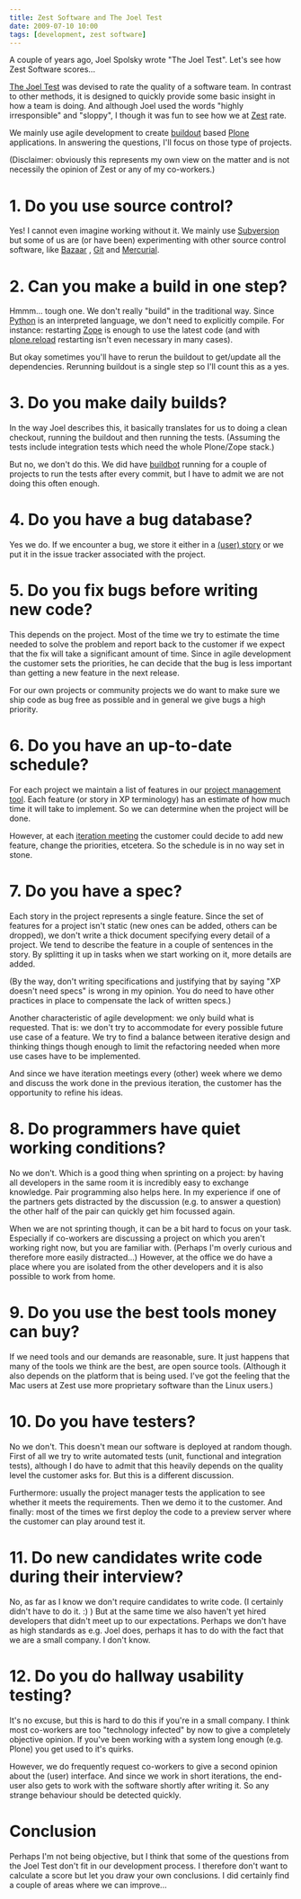 ```yaml
---
title: Zest Software and The Joel Test
date: 2009-07-10 10:00
tags: [development, zest software]
---
```


A couple of years ago, Joel Spolsky wrote "The Joel Test". Let's see
how Zest Software scores...

[The Joel Test](http://www.joelonsoftware.com/articles/fog0000000043.html)
was devised to rate the quality of a software team. In contrast to
other methods, it is designed to quickly provide some basic insight in
how a team is doing. And although Joel used the words "highly
irresponsible" and "sloppy", I though it was fun to see how we at
[Zest](http://zestsoftware.nl) rate.

We mainly use agile development to create
[buildout](http://plone.org/documentation/tutorial/buildout) based
[Plone](http://plone.org) applications. In answering the questions,
I'll focus on those type of projects.

(Disclaimer: obviously this represents my own view on the matter and
is not necessily the opinion of Zest or any of my co-workers.)

# 1. Do you use source control?

Yes! I cannot even imagine working without it. We mainly use
[Subversion](http://subversion.tigris.org/) but some of us are (or
have been) experimenting with other source control software, like
[Bazaar](http://bazaar-vcs.org/) , [Git](http://git-scm.com/) and
[Mercurial](http://mercurial.selenic.com/wiki/).

# 2. Can you make a build in one step?

Hmmm... tough one. We don't really "build" in the traditional
way. Since [Python](http://www.python.org) is an interpreted language,
we don't need to explicitly compile. For instance: restarting
[Zope](http://www.zope.org/) is enough to use the latest code (and
with [plone.reload](http://pypi.python.org/pypi/plone.reload)
restarting isn't even necessary in many cases).

But okay sometimes you'll have to rerun the buildout to get/update all
the dependencies. Rerunning buildout is a single step so I'll count
this as a yes.

# 3. Do you make daily builds?

In the way Joel describes this, it basically translates for us to
doing a clean checkout, running the buildout and then running the
tests. (Assuming the tests include integration tests which need the
whole Plone/Zope stack.)

But no, we don't do this. We did have
[buildbot](http://buildbot.net/trac) running for a couple of projects
to run the tests after every commit, but I have to admit we are not
doing this often enough.

# 4. Do you have a bug database?

Yes we do. If we encounter a bug, we store it either in a
[(user) story](http://www.extremeprogramming.org/rules/userstories.html)
or we put it in the issue tracker associated with the project.

# 5. Do you fix bugs before writing new code?

This depends on the project. Most of the time we try to estimate the
time needed to solve the problem and report back to the customer if we
expect that the fix will take a significant amount of time. Since in
agile development the customer sets the priorities, he can decide that
the bug is less important than getting a new feature in the next
release.

For our own projects or community projects we do want to make sure we
ship code as bug free as possible and in general we give bugs a high
priority.

# 6. Do you have an up-to-date schedule?

For each project we maintain a list of features in our
[project management tool](http://plone.org/products/extreme-management-tool). Each
feature (or story in XP terminology) has an estimate of how much time
it will take to implement. So we can determine when the project will
be done.

However, at each
[iteration meeting](http://www.extremeprogramming.org/rules/iterationplanning.html)
the customer could decide to add new feature, change the priorities,
etcetera. So the schedule is in no way set in stone.

# 7. Do you have a spec?

Each story in the project represents a single feature. Since the set
of features for a project isn't static (new ones can be added, others
can be dropped), we don't write a thick document specifying every
detail of a project. We tend to describe the feature in a couple of
sentences in the story. By splitting it up in tasks when we start
working on it, more details are added.

(By the way, don't writing specifications and justifying that by
saying "XP doesn't need specs" is wrong in my opinion. You do need to
have other practices in place to compensate the lack of written
specs.)

Another characteristic of agile development: we only build what is
requested. That is: we don't try to accommodate for every possible
future use case of a feature. We try to find a balance between
iterative design and thinking things though enough to limit the
refactoring needed when more use cases have to be implemented.

And since we have iteration meetings every (other) week where we demo
and discuss the work done in the previous iteration, the customer has
the opportunity to refine his ideas.

# 8. Do programmers have quiet working conditions?

No we don't. Which is a good thing when sprinting on a project: by
having all developers in the same room it is incredibly easy to
exchange knowledge. Pair programming also helps here. In my experience
if one of the partners gets distracted by the discussion (e.g. to
answer a question) the other half of the pair can quickly get him
focussed again.

When we are not sprinting though, it can be a bit hard to focus on
your task. Especially if co-workers are discussing a project on which
you aren't working right now, but you are familiar with. (Perhaps I'm
overly curious and therefore more easily distracted...) However, at
the office we do have a place where you are isolated from the other
developers and it is also possible to work from home.

# 9. Do you use the best tools money can buy?

If we need tools and our demands are reasonable, sure. It just happens
that many of the tools we think are the best, are open source
tools. (Although it also depends on the platform that is being
used. I've got the feeling that the Mac users at Zest use more
proprietary software than the Linux users.)

# 10. Do you have testers?

No we don't. This doesn't mean our software is deployed at random
though. First of all we try to write automated tests (unit, functional
and integration tests), although I do have to admit that this heavily
depends on the quality level the customer asks for. But this is a
different discussion.

Furthermore: usually the project manager tests the application to see
whether it meets the requirements. Then we demo it to the
customer. And finally: most of the times we first deploy the code to a
preview server where the customer can play around test it.

# 11. Do new candidates write code during their interview?

No, as far as I know we don't require candidates to write code. (I
certainly didn't have to do it. :) ) But at the same time we also
haven't yet hired developers that didn't meet up to our
expectations. Perhaps we don't have as high standards as e.g. Joel
does, perhaps it has to do with the fact that we are a small
company. I don't know.

# 12. Do you do hallway usability testing?

It's no excuse, but this is hard to do this if you're in a small
company. I think most co-workers are too "technology infected" by now
to give a completely objective opinion. If you've been working with a
system long enough (e.g. Plone) you get used to it's quirks.

However, we do frequently request co-workers to give a second opinion
about the (user) interface. And since we work in short iterations, the
end-user also gets to work with the software shortly after writing
it. So any strange behaviour should be detected quickly.

# Conclusion

Perhaps I'm not being objective, but I think that some of the
questions from the Joel Test don't fit in our development process. I
therefore don't want to calculate a score but let you draw your own
conclusions. I did certainly find a couple of areas where we can
improve...
